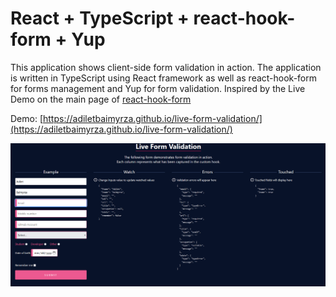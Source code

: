 # React + TypeScript + react-hook-form + Yup

This application shows client-side form validation in action. The application is written in TypeScript using React framework as well as react-hook-form for forms management and Yup for form validation. Inspired by the Live Demo on the main page of [react-hook-form](https://react-hook-form.com/)

Demo: [https://adiletbaimyrza.github.io/live-form-validation/](https://adiletbaimyrza.github.io/live-form-validation/)

![screenshot of the app](/blob/screenshot.png)
